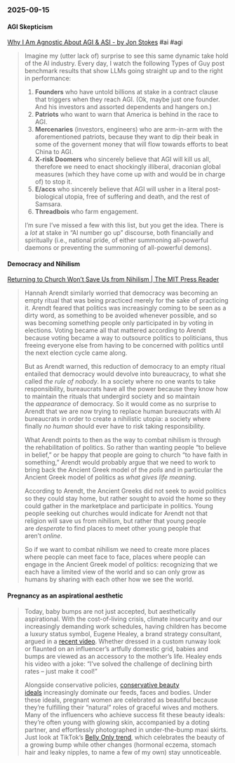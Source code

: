 ### 2025-09-15
#### AGI Skepticism
[Why I Am Agnostic About AGI & ASI - by Jon Stokes](https://www.jonstokes.com/p/why-i-am-agnostic-about-agi-and-asi) #ai #agi

> Imagine my (utter lack of) surprise to see this same dynamic take hold of the AI industry. Every day, I watch the following Types of Guy post benchmark results that show LLMs going straight up and to the right in performance:
> 
> 1. **Founders** who have untold billions at stake in a contract clause that triggers when they reach AGI. (Ok, maybe just one founder. And his investors and assorted dependents and hangers on.)
> 2. **Patriots** who want to warn that America is behind in the race to AGI.
> 3. **Mercenaries** (investors, engineers) who are arm-in-arm with the aforementioned patriots, because they want to dip their beak in some of the governent money that will flow towards efforts to beat China to AGI.
> 4. **X-risk Doomers** who sincerely believe that AGI will kill us all, therefore we need to enact shockingly illiberal, draconian global measures (which they have come up with and would be in charge of) to stop it.
> 5. **E/accs** who sincerely believe that AGI will usher in a literal post-biological utopia, free of suffering and death, and the rest of Samsara.
> 6. **Threadbois** who farm engagement.
> 
> I’m sure I’ve missed a few with this list, but you get the idea. There is a _lot_ at stake in “AI number go up” discourse, both financially and spiritually (i.e., national pride, of either summoning all-powerful daemons or preventing the summoning of all-powerful demons).

#### Democracy and Nihilism
[Returning to Church Won’t Save Us from Nihilism \| The MIT Press Reader](https://thereader.mitpress.mit.edu/returning-to-church-wont-save-us-from-nihilism/) 

> Hannah Arendt similarly worried that democracy was becoming an empty ritual that was being practiced merely for the sake of practicing it. Arendt feared that politics was increasingly coming to be seen as a dirty word, as something to be avoided whenever possible, and so was becoming something people only participated in by voting in elections. Voting became all that mattered according to Arendt because voting became a way to outsource politics to politicians, thus freeing everyone else from having to be concerned with politics until the next election cycle came along.
> 
> But as Arendt warned, this reduction of democracy to an empty ritual entailed that democracy would devolve into bureaucracy, to what she called _the rule of nobody_. In a society where no one wants to take responsibility, bureaucrats have all the power because they know how to maintain the rituals that undergird society and so maintain the _appearance_ of democracy. So it would come as no surprise to Arendt that we are now trying to replace human bureaucrats with AI bureaucrats in order to create a nihilistic utopia: a society where finally _no human_ should ever have to risk taking responsibility.
> 
> What Arendt points to then as the way to combat nihilism is through the rehabilitation of politics. So rather than wanting people “to believe in belief,” or be happy that people are going to church “to have faith in something,” Arendt would probably argue that we need to work to bring back the Ancient Greek model of the _polis_ and in particular the Ancient Greek model of politics as _what gives life meaning_.
> 
> According to Arendt, the Ancient Greeks did not seek to avoid politics so they could stay home, but rather sought to avoid the home so they could gather in the marketplace and participate in politics. Young people seeking out churches would indicate for Arendt not that religion will save us from nihilism, but rather that young people are _desperate_ to find places to meet other young people that aren’t _online_.
> 
> So if we want to combat nihilism we need to create more places where people can meet face to face, places where people can engage in the Ancient Greek model of politics: recognizing that we each have a limited view of the world and so can only grow as humans by sharing with each other how we see the world.

#### Pregnancy as an aspirational aesthetic

> Today, baby bumps are not just accepted, but aesthetically aspirational. With the cost-of-living crisis, climate insecurity and our increasingly demanding work schedules, having children has become a luxury status symbol, Eugene Healey, a brand strategy consultant, argued in a [recent video](https://www.instagram.com/p/DFWZNyxzC88/). Whether dressed in a custom runway look or flaunted on an influencer’s artfully domestic grid, babies and bumps are viewed as an accessory to the mother’s life. Healey ends his video with a joke: “I’ve solved the challenge of declining birth rates – just make it cool!”
> 
> Alongside conservative policies, [conservative beauty ideals](https://www.dazeddigital.com/beauty/article/66958/1/beauty-backslide-how-the-pendulum-swung-back-to-thinness-and-conservatism) increasingly dominate our feeds, faces and bodies. Under these ideals, pregnant women are celebrated as beautiful because they’re fulfilling their “natural” roles of graceful wives and mothers. Many of the influencers who achieve success fit these beauty ideals: they’re often young with glowing skin, accompanied by a doting partner, and effortlessly photographed in under-the-bump maxi skirts. Just look at TikTok’s [Belly Only trend](https://www.tiktok.com/discover/belly-only-pregnancy), which celebrates the beauty of a growing bump while other changes (hormonal eczema, stomach hair and leaky nipples, to name a few of my own) stay unnoticeable.